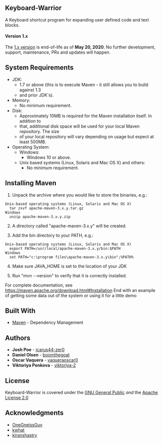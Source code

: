 Keyboard-Warrior
-------------------
A Keyboard shortcut program for expanding user defined code and text blocks. 


#### Version 1.x

The [1.x version](https://github.com/PurpleCobrasIO/Keyboard-Warrior/) is end-of-life as of **May 20, 2020**. No further development, support, maintenance, PRs and updates will happen.

System Requirements
-------------------

  * JDK:
    * 1.7 or above (this is to execute Maven - it still allows you to build against 1.3
    * and prior JDK's).
  * Memory:
    * No minimum requirement.
  * Disk:
    * Approximately 10MB is required for the Maven installation itself. In addition to
    * that, additional disk space will be used for your local Maven repository. The size
    * of your local repository will vary depending on usage but expect at least 500MB.
  * Operating System:
    * Windows:
      * Windows 10 or above.
    * Unix based systems (Linux, Solaris and Mac OS X) and others:
      * No minimum requirement.

  Installing Maven
  ----------------

  1) Unpack the archive where you would like to store the binaries, e.g.:

    Unix-based operating systems (Linux, Solaris and Mac OS X)
      tar zxvf apache-maven-3.x.y.tar.gz
    Windows
      unzip apache-maven-3.x.y.zip

  2) A directory called "apache-maven-3.x.y" will be created.

  3) Add the bin directory to your PATH, e.g.:

    Unix-based operating systems (Linux, Solaris and Mac OS X)
      export PATH=/usr/local/apache-maven-3.x.y/bin:$PATH
    Windows
      set PATH="c:\program files\apache-maven-3.x.y\bin";%PATH%

  4) Make sure JAVA_HOME is set to the location of your JDK

  5) Run "mvn --version" to verify that it is correctly installed.

For complete documentation, see https://maven.apache.org/download.html#Installation
End with an example of getting some data out of the system or using it for a little demo


Built With
-------------------
* [Maven](https://maven.apache.org/) - Dependency Management


Authors
-------------------
* **Josh Poe** - [icarus44-zer0](https://github.com/icarus44-zer0)
* **Daniel Olsen** - [boomthegoat](https://github.com/boomthegoat)
* **Oscar Vaquera** - [vaqueraoscar0](https://github.com/vaqueraoscar0)
* **Viktoriya Penkova** - [viktoriya-2](https://github.com/viktoriya-2)

License
-------------------
Keyboard-Warrior is covered under the [GNU General Public](https://www.gnu.org/licenses/licenses.en.html) *and* the
[Apache License 2.0](https://www.apache.org/licenses/LICENSE-2.0)

Acknowledgments
-------------------
* [OneGneissGuy](https://github.com/OneGneissGuy)
* [kwhat](https://github.com/kwhat/jnativehook)
* [kiranshastry](https://www.flaticon.com/authors/kiranshastry)
